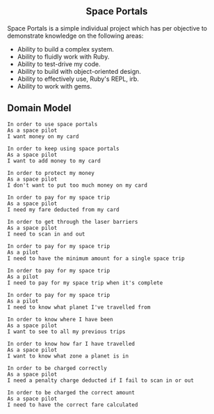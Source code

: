 <h2 align="center">Space Portals</h2>
Space Portals is a simple individual project which has per objective to demonstrate knowledge on the following areas:

* Ability to build a complex system.
* Ability to fluidly work with Ruby.
* Ability to test-drive my code.
* Ability to build with object-oriented design.
* Ability to effectively use, Ruby's REPL, irb.
* Ability to work with gems.


## Domain Model
```
In order to use space portals
As a space pilot
I want money on my card
```
```
In order to keep using space portals
As a space pilot
I want to add money to my card
```
```
In order to protect my money
As a space pilot
I don't want to put too much money on my card
```
```
In order to pay for my space trip
As a space pilot
I need my fare deducted from my card
```
```
In order to get through the laser barriers
As a space pilot
I need to scan in and out
```
```
In order to pay for my space trip
As a pilot
I need to have the minimum amount for a single space trip
```
```
In order to pay for my space trip
As a pilot
I need to pay for my space trip when it's complete
```
```
In order to pay for my space trip
As a pilot
I need to know what planet I've travelled from
```
```
In order to know where I have been
As a space pilot
I want to see to all my previous trips
```
```
In order to know how far I have travelled
As a space pilot
I want to know what zone a planet is in
```
```
In order to be charged correctly
As a space pilot
I need a penalty charge deducted if I fail to scan in or out
```
```
In order to be charged the correct amount
As a space pilot
I need to have the correct fare calculated
```
